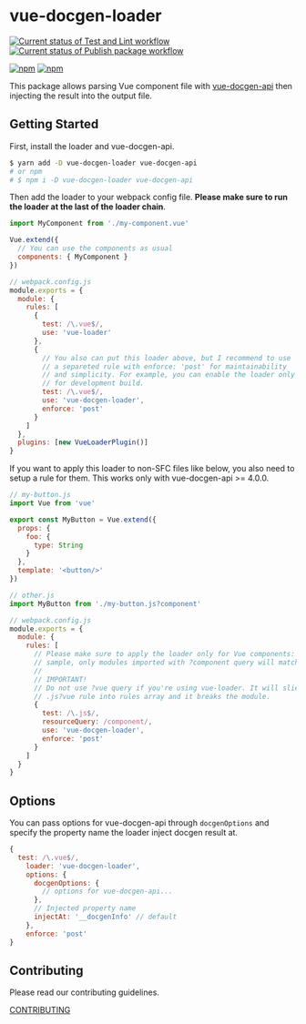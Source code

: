 # vue-docgen-loader

[![Current status of Test and Lint workflow](https://github.com/pocka/vue-docgen-loader/workflows/Test%20and%20Lint/badge.svg)](https://github.com/pocka/vue-docgen-loader/actions)
[![Current status of Publish package workflow](https://github.com/pocka/vue-docgen-loader/workflows/Publish%20package/badge.svg)](https://github.com/pocka/vue-docgen-loader/actions)

[![npm](https://img.shields.io/npm/v/vue-docgen-loader)](https://www.npmjs.com/package/vue-docgen-loader)
[![npm](https://img.shields.io/npm/dm/vue-docgen-loader)](https://www.npmjs.com/package/vue-docgen-loader)

This package allows parsing Vue component file with [vue-docgen-api](https://github.com/vue-styleguidist/vue-styleguidist/tree/dev/packages/vue-docgen-api) then injecting the result into the output file.

## Getting Started

First, install the loader and vue-docgen-api.

```sh
$ yarn add -D vue-docgen-loader vue-docgen-api
# or npm
# $ npm i -D vue-docgen-loader vue-docgen-api
```

Then add the loader to your webpack config file.
**Please make sure to run the loader at the last of the loader chain**.

```js
import MyComponent from './my-component.vue'

Vue.extend({
  // You can use the components as usual
  components: { MyComponent }
})
```

```js
// webpack.config.js
module.exports = {
  module: {
    rules: [
      {
        test: /\.vue$/,
        use: 'vue-loader'
      },
      {
        // You also can put this loader above, but I recommend to use
        // a separeted rule with enforce: 'post' for maintainability
        // and simplicity. For example, you can enable the loader only
        // for development build.
        test: /\.vue$/,
        use: 'vue-docgen-loader',
        enforce: 'post'
      }
    ]
  },
  plugins: [new VueLoaderPlugin()]
}
```

If you want to apply this loader to non-SFC files like below, you also need to
setup a rule for them. This works only with vue-docgen-api >= 4.0.0.

```js
// my-button.js
import Vue from 'vue'

export const MyButton = Vue.extend({
  props: {
    foo: {
      type: String
    }
  },
  template: '<button/>'
})
```

```js
// other.js
import MyButton from './my-button.js?component'
```

```js
// webpack.config.js
module.exports = {
  module: {
    rules: [
      // Please make sure to apply the loader only for Vue components: In this
      // sample, only modules imported with ?component query will match.
      //
      // IMPORTANT!
      // Do not use ?vue query if you're using vue-loader. It will sliently inject
      // .js?vue rule into rules array and it breaks the module.
      {
        test: /\.js$/,
        resourceQuery: /component/,
        use: 'vue-docgen-loader',
        enforce: 'post'
      }
    ]
  }
}
```

## Options

You can pass options for vue-docgen-api through `docgenOptions` and specify the property name the loader inject docgen result at.

```js
{
  test: /\.vue$/,
    loader: 'vue-docgen-loader',
    options: {
      docgenOptions: {
        // options for vue-docgen-api...
      },
      // Injected property name
      injectAt: '__docgenInfo' // default
    },
    enforce: 'post'
}
```

## Contributing

Please read our contributing guidelines.

[CONTRIBUTING](./CONTRIBUTING.md)
